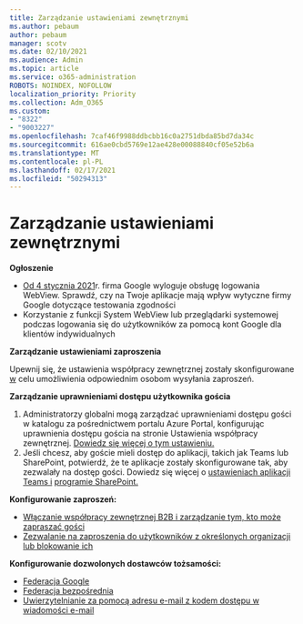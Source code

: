```yaml
---
title: Zarządzanie ustawieniami zewnętrznymi
ms.author: pebaum
author: pebaum
manager: scotv
ms.date: 02/10/2021
ms.audience: Admin
ms.topic: article
ms.service: o365-administration
ROBOTS: NOINDEX, NOFOLLOW
localization_priority: Priority
ms.collection: Adm_O365
ms.custom:
- "8322"
- "9003227"
ms.openlocfilehash: 7caf46f9988ddbcbb16c0a2751dbda85bd7da34c
ms.sourcegitcommit: 616ae0cbd5769e12ae428e00088840cf05e52b6a
ms.translationtype: MT
ms.contentlocale: pl-PL
ms.lasthandoff: 02/17/2021
ms.locfileid: "50294313"
---
```

# <a name="managing-external-settings"></a>Zarządzanie ustawieniami zewnętrznymi

**Ogłoszenie**

- [Od 4 stycznia 2021](https://docs.microsoft.com/azure/active-directory/external-identities/google-federation?WT.mc_id=Portal-Microsoft_Azure_Support#deprecation-of-webview-sign-in-support)r. firma Google wyloguje obsługę logowania WebView. Sprawdź, czy na Twoje aplikacje mają wpływ wytyczne firmy Google dotyczące testowania zgodności
- Korzystanie z funkcji System WebView lub przeglądarki systemowej podczas logowania się do użytkowników za pomocą kont Google dla klientów indywidualnych

**Zarządzanie ustawieniami zaproszenia**

Upewnij się, że ustawienia współpracy zewnętrznej zostały skonfigurowane [w](https://docs.microsoft.com/azure/active-directory/external-identities/delegate-invitations?WT.mc_id=Portal-Microsoft_Azure_Support) celu umożliwienia odpowiednim osobom wysyłania zaproszeń.

**Zarządzanie uprawnieniami dostępu użytkownika gościa**

1. Administratorzy globalni mogą zarządzać uprawnieniami dostępu gości w katalogu za pośrednictwem portalu Azure Portal, konfigurując uprawnienia dostępu gościa na stronie Ustawienia współpracy zewnętrznej. [Dowiedz się więcej o tym ustawieniu.](https://docs.microsoft.com/azure/active-directory/fundamentals/users-default-permissions?WT.mc_id=Portal-Microsoft_Azure_Support)
2. Jeśli chcesz, aby goście mieli dostęp do aplikacji, takich jak Teams lub SharePoint, potwierdź, że te aplikacje zostały skonfigurowane tak, aby zezwalały na dostęp gości. Dowiedz się więcej o [ustawieniach aplikacji Teams i](https://docs.microsoft.com/microsoftteams/guest-access?WT.mc_id=Portal-Microsoft_Azure_Support) [programie SharePoint.](https://docs.microsoft.com/sharepoint/external-sharing-overview?WT.mc_id=Portal-Microsoft_Azure_Support)

**Konfigurowanie zaproszeń:**

- [Włączanie współpracy zewnętrznej B2B i zarządzanie tym, kto może zapraszać gości](https://docs.microsoft.com/azure/active-directory/b2b/delegate-invitations?WT.mc_id=Portal-Microsoft_Azure_Support)
- [Zezwalanie na zaproszenia do użytkowników z określonych organizacji lub blokowanie ich](https://docs.microsoft.com/azure/active-directory/b2b/allow-deny-list?WT.mc_id=Portal-Microsoft_Azure_Support)

**Konfigurowanie dozwolonych dostawców tożsamości:**

- [Federacja Google](https://docs.microsoft.com/azure/active-directory/b2b/google-federation?WT.mc_id=Portal-Microsoft_Azure_Support)
- [Federacja bezpośrednia](https://docs.microsoft.com/azure/active-directory/b2b/direct-federation?WT.mc_id=Portal-Microsoft_Azure_Support)
- [Uwierzytelnianie za pomocą adresu e-mail z kodem dostępu w wiadomości e-mail](https://docs.microsoft.com/azure/active-directory/b2b/one-time-passcode?WT.mc_id=Portal-Microsoft_Azure_Support)
